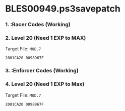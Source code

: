 # BLES00949.ps3savepatch

### 1. :Racer Codes (Working)
### 2. Level 20 (Need 1 EXP to MAX)

Target File: `MUD.7`

```
2001CA28 0098967F
```

### 3. :Enforcer Codes (Working)
### 4. Level 20 (Need 1 EXP to Max)

Target File: `MUD.7`

```
2001CA20 0098967F
```

